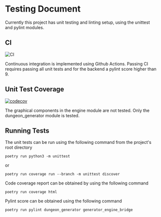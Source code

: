 # Testing Document

Currently this project has unit testing and linting setup, using the unittest and pylint modules.

## CI

![CI](https://github.com/BlueShiftButterfly/tiralabra_procgen/actions/workflows/main.yml/badge.svg)

Continuous integration is implemented using Github Actions. Passing CI requires passing all unit tests and for the backend a pylint score higher than 9.

## Unit Test Coverage

[![codecov](https://codecov.io/gh/BlueShiftButterfly/tiralabra_procgen/graph/badge.svg?token=TO1ECLJ9QO)](https://codecov.io/gh/BlueShiftButterfly/tiralabra_procgen)

The graphical components in the engine module are not tested. Only the dungeon_generator module is tested.

## Running Tests

The unit tests can be run using the following command from the project's root directory

~~~
poetry run python3 -m unittest 
~~~

or

~~~
poetry run coverage run --branch -m unittest discover
~~~

Code coverage report can be obtained by using the following command

~~~
poetry run coverage html
~~~

Pylint score can be obtained using the following command

~~~
poetry run pylint dungeon_generator generator_engine_bridge
~~~